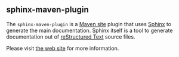 ## sphinx-maven-plugin

The `sphinx-maven-plugin` is a [Maven site](http://maven.apache.org/plugins/maven-site-plugin/) plugin that uses
[Sphinx](http://sphinx.pocoo.org/) to generate the main documentation. Sphinx itself is a tool to generate
documentation out of [reStructured Text](http://docutils.sf.net/rst.html) source files.

Please visit [the web site](http://trustin.github.io/sphinx-maven-plugin/) for more information.
